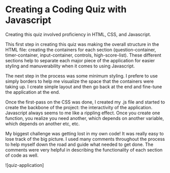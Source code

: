 # Creating a Coding Quiz with Javascript

Creating this quiz involved proficiency in HTML, CSS, and Javascript.

This first step in creating this quiz was making the overall structure in the HTML file: creating the containers for each section (question-container, timer-container, input-container, controls, high-score-list). These different sections help to separate each major piece of the application for easier styling and manuverability when it comes to using Javascript.

The next step in the process was some minimum styling. I prefere to use simply borders to help me visualize the space that the containers were taking up. I create simple layout and then go back at the end and fine-tune the application at the end.

Once the first-pass on the CSS was done, I created my .js file and started to create the backbone of the project: the interactivity of the application.
Javascript always seems to me like a rippling effect. Once you create one function, you realize you need another, which depends on another variable, which depends on another etc, etc.

My biggest challenge was getting lost in my own code! It was really easy to lose track of the big picture. I used many comments throughout the process to help myself down the road and guide what needed to get done. The comments were very helpful in describing the functionality of each section of code as well.

![quiz-application]
